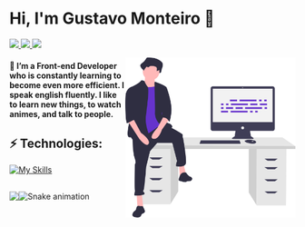 <h1>Hi, I'm Gustavo Monteiro 👋 </h1>
<p align="left">
  <a href="mailto:monteirocontacto@gmail.com">
    <img src="https://img.shields.io/badge/-monteirocontacto@gmail.com-6633cc?style=flat-square&logo=Gmail&logoColor=white&link=mailto:monteirocontacto@gmail.com" />
  </a>
  <a href="https://www.linkedin.com/in/gustavomonteirodev">
    <img src="https://img.shields.io/badge/-Gustavo%20Monteiro-6633cc?style=flat-square&logo=Linkedin&logoColor=white&link=https://www.linkedin.com/in/gustavomonteirodev" />
  </a>
  <a href="https://github.com/gustavomonteirodev/?tab=follow">
    <img src="https://img.shields.io/github/followers/gustavomonteirodev?label=Follow&style=social" />
  </a>
</p>
<img align="right" width="300px" src="./bio-image.svg" />
<h4> 🚀  I’m a Front-end Developer who is constantly learning to become even more efficient. I speak english fluently. I like to learn new things, to watch animes, and talk to people.</h4>

<h2 align="left">⚡ Technologies:</h2>

[![My Skills](https://skillicons.dev/icons?i=js,typescript,html,css,styledcomponents,jest,nodejs,materialui,react,nextjs,mysql,visualstudio,figma,vscode,git,sass&perline=8)](https://skillicons.dev)

<h2></h2>
<img
  align="left"
  height="165"
  src="https://github-readme-stats.vercel.app/api?username=gustavomonteirodev&count_private=true&show_icons=true&custom_title=GitHub%20Status&hide=issues&title_color=6633cc&icon_color=f7df1e&bg_color=ffffff00&text_color=7159c1&hide_border=purple"
/>

![Snake animation](https://github.com/gustavomonteirodev/gustavomonteirodev/blob/output/github-contribution-grid-snake.svg) 
